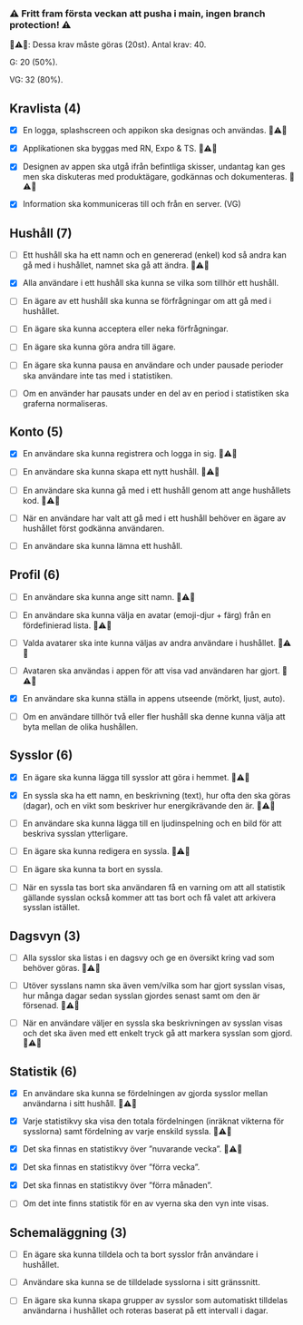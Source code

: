 ### ⚠ Fritt fram första veckan att pusha i main, ingen branch protection! ⚠

🚨⚠🚨: Dessa krav måste göras (20st).
Antal krav: 40.

G: 20 (50%).

VG: 32 (80%).


## Kravlista (4)

- [x] En logga, splashscreen och appikon ska designas och användas. 🚨⚠🚨

- [x] Applikationen ska byggas med RN, Expo & TS. 🚨⚠🚨

- [x] Designen av appen ska utgå ifrån befintliga skisser, undantag kan ges men ska diskuteras
med produktägare, godkännas och dokumenteras. 🚨⚠🚨

- [x] Information ska kommuniceras till och från en server. (VG)

## Hushåll (7)

- [ ] Ett hushåll ska ha ett namn och en genererad (enkel) kod så andra kan gå med i hushållet,
namnet ska gå att ändra. 🚨⚠🚨

- [x] Alla användare i ett hushåll ska kunna se vilka som tillhör ett hushåll.

- [ ] En ägare av ett hushåll ska kunna se förfrågningar om att gå med i hushållet.

- [ ] En ägare ska kunna acceptera eller neka förfrågningar.

- [ ] En ägare ska kunna göra andra till ägare.

- [ ] En ägare ska kunna pausa en användare och under pausade perioder ska användare inte
tas med i statistiken.

- [ ] Om en använder har pausats under en del av en period i statistiken ska graferna
normaliseras.

## Konto (5)

- [x] En användare ska kunna registrera och logga in sig. 🚨⚠🚨

- [ ] En användare ska kunna skapa ett nytt hushåll. 🚨⚠🚨

- [ ] En användare ska kunna gå med i ett hushåll genom att ange hushållets kod. 🚨⚠🚨

- [ ] När en användare har valt att gå med i ett hushåll behöver en ägare av hushållet först
godkänna användaren.

- [ ] En användare ska kunna lämna ett hushåll.

## Profil (6)

- [ ] En användare ska kunna ange sitt namn. 🚨⚠🚨

- [ ] En användare ska kunna välja en avatar (emoji-djur + färg) från en fördefinierad lista. 🚨⚠🚨

- [ ] Valda avatarer ska inte kunna väljas av andra användare i hushållet. 🚨⚠🚨

- [ ] Avataren ska användas i appen för att visa vad användaren har gjort. 🚨⚠🚨

- [x] En användare ska kunna ställa in appens utseende (mörkt, ljust, auto).

- [ ] Om en användare tillhör två eller fler hushåll ska denne kunna välja att byta mellan de
olika hushållen.

## Sysslor (6)

- [x] En ägare ska kunna lägga till sysslor att göra i hemmet. 🚨⚠🚨

- [x] En syssla ska ha ett namn, en beskrivning (text), hur ofta den ska göras (dagar), och en
vikt som beskriver hur energikrävande den är. 🚨⚠🚨

- [ ] En användare ska kunna lägga till en ljudinspelning och en bild för att beskriva sysslan
ytterligare.

- [ ] En ägare ska kunna redigera en syssla. 🚨⚠🚨

- [ ] En ägare ska kunna ta bort en syssla.

- [ ] När en syssla tas bort ska användaren få en varning om att all statistik gällande sysslan
också kommer att tas bort och få valet att arkivera sysslan istället.

## Dagsvyn (3)

- [ ] Alla sysslor ska listas i en dagsvy och ge en översikt kring vad som behöver göras. 🚨⚠🚨

- [ ] Utöver sysslans namn ska även vem/vilka som har gjort sysslan visas, hur många dagar
sedan sysslan gjordes senast samt om den är försenad. 🚨⚠🚨

- [ ] När en användare väljer en syssla ska beskrivningen av sysslan visas och det ska även
med ett enkelt tryck gå att markera sysslan som gjord. 🚨⚠🚨

## Statistik (6)

- [x] En användare ska kunna se fördelningen av gjorda sysslor mellan användarna i sitt
hushåll. 🚨⚠🚨

- [x] Varje statistikvy ska visa den totala fördelningen (inräknat vikterna för sysslorna) samt
fördelning av varje enskild syssla. 🚨⚠🚨

- [x] Det ska finnas en statistikvy över ”nuvarande vecka”. 🚨⚠🚨

- [x] Det ska finnas en statistikvy över ”förra vecka”.

- [x] Det ska finnas en statistikvy över ”förra månaden”.

- [ ] Om det inte finns statistik för en av vyerna ska den vyn inte visas.

## Schemaläggning (3)

- [ ] En ägare ska kunna tilldela och ta bort sysslor från användare i hushållet.

- [ ] Användare ska kunna se de tilldelade sysslorna i sitt gränssnitt.

- [ ] En ägare ska kunna skapa grupper av sysslor som automatiskt tilldelas användarna i
hushållet och roteras baserat på ett intervall i dagar.
